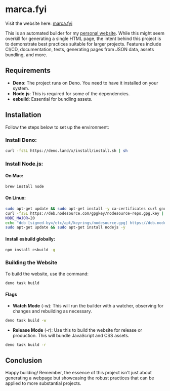 # marca.fyi

Visit the website here: [marca.fyi](https://marca.fyi)

This is an automated builder for my [personal website](https://marca.fyi). While this might seem overkill for generating a single HTML page, the intent behind this project is to demonstrate best practices suitable for larger projects. Features include CI/CD, documentation, tests, generating pages from JSON data, assets bundling, and more.

## Requirements

- __Deno__: The project runs on Deno. You need to have it installed on your system.
- __Node.js__: This is required for some of the dependencies.
- __esbuild__: Essential for bundling assets.

## Installation

Follow the steps below to set up the environment:

### Install Deno:

```bash
curl -fsSL https://deno.land/x/install/install.sh | sh
```

### Install Node.js:

#### On Mac:

```bash
brew install node
```

#### On Linux:

```bash
sudo apt-get update && sudo apt-get install -y ca-certificates curl gnupg
curl -fsSL https://deb.nodesource.com/gpgkey/nodesource-repo.gpg.key | sudo gpg --dearmor -o /etc/apt/keyrings/nodesource.gpg
NODE_MAJOR=20
echo "deb [signed-by=/etc/apt/keyrings/nodesource.gpg] https://deb.nodesource.com/node_$NODE_MAJOR.x nodistro main" | sudo tee /etc/apt/sources.list.d/nodesource.list
sudo apt-get update && sudo apt-get install nodejs -y
```

#### Install esbuild globally:

```bash
npm install esbuild -g
```

### Building the Website

To build the website, use the command:

```bash
deno task build
```

#### Flags

- __Watch Mode__ (-w): This will run the builder with a watcher, observing for changes and rebuilding as necessary.

```bash
deno task build -w
```

- __Release Mode__ (-r): Use this to build the website for release or production. This will bundle JavaScript and CSS assets.

```bash
deno task build -r
```

## Conclusion

Happy building! Remember, the essence of this project isn't just about generating a webpage but showcasing the robust practices that can be applied to more substantial projects.